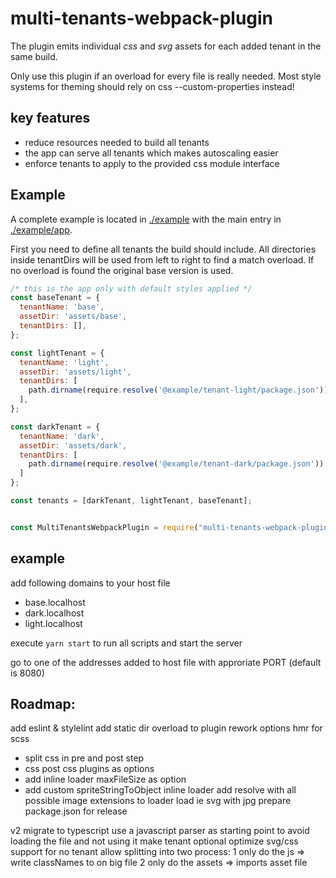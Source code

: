 # multi-tenants-webpack-plugin

The plugin emits individual *css* and *svg* assets for each added tenant in the same build.

Only use this plugin if an overload for every file is really needed. Most style systems for theming should rely on css --custom-properties instead!

## key features
- reduce resources needed to build all tenants
- the app can serve all tenants which makes autoscaling easier
- enforce tenants to apply to the provided css module interface

## Example
A complete example is located in [./example](./example) with the main entry in [./example/app](./example/app).

First you need to define all tenants the build should include.
All directories inside tenantDirs will be used from left to right to find a match overload.
If no overload is found the original base version is used.
````js
/* this is the app only with default styles applied */
const baseTenant = {
  tenantName: 'base',
  assetDir: 'assets/base',
  tenantDirs: [],
};

const lightTenant = {
  tenantName: 'light',
  assetDir: 'assets/light',
  tenantDirs: [
    path.dirname(require.resolve('@example/tenant-light/package.json'))
  ],
};

const darkTenant = {
  tenantName: 'dark',
  assetDir: 'assets/dark',
  tenantDirs: [
    path.dirname(require.resolve('@example/tenant-dark/package.json'))
  ]
};

const tenants = [darkTenant, lightTenant, baseTenant];
````


````js

const MultiTenantsWebpackPlugin = require("multi-tenants-webpack-plugin");

````

## example

add following domains to your host file
- base.localhost
- dark.localhost
- light.localhost

execute `yarn start` to run all scripts and start the server

go to one of the addresses added to host file with approriate PORT (default is 8080)

## Roadmap:
add eslint & stylelint
add static dir overload to plugin
rework options
hmr for scss
- split css in pre and post step
- css post css plugins as options
- add inline loader maxFileSize as option
- add custom spriteStringToObject
inline loader add resolve with all possible image extensions to loader load ie svg with jpg
prepare package.json for release

v2
migrate to typescript
use a javascript parser as starting point to avoid loading the file and not using it
make tenant optional optimize svg/css support for no tenant
allow splitting into two process: 
1 only do the js => write classNames to on big file
2 only do the assets => imports asset file